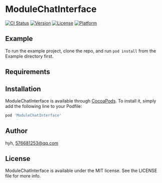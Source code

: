 # ModuleChatInterface

[![CI Status](https://img.shields.io/travis/hyh/ModuleChatInterface.svg?style=flat)](https://travis-ci.org/hyh/ModuleChatInterface)
[![Version](https://img.shields.io/cocoapods/v/ModuleChatInterface.svg?style=flat)](https://cocoapods.org/pods/ModuleChatInterface)
[![License](https://img.shields.io/cocoapods/l/ModuleChatInterface.svg?style=flat)](https://cocoapods.org/pods/ModuleChatInterface)
[![Platform](https://img.shields.io/cocoapods/p/ModuleChatInterface.svg?style=flat)](https://cocoapods.org/pods/ModuleChatInterface)

## Example

To run the example project, clone the repo, and run `pod install` from the Example directory first.

## Requirements

## Installation

ModuleChatInterface is available through [CocoaPods](https://cocoapods.org). To install
it, simply add the following line to your Podfile:

```ruby
pod 'ModuleChatInterface'
```

## Author

hyh, 576681253@qq.com

## License

ModuleChatInterface is available under the MIT license. See the LICENSE file for more info.
